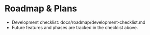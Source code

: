# Roadmap & Plans

- Development checklist: docs/roadmap/development-checklist.md
- Future features and phases are tracked in the checklist above.

